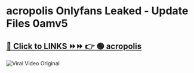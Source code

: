 
 # acropolis Onlyfans Leaked - Update Files 0amv5

## <h2><a href="https://clipsfans.com/acropolis&ref=git">🔗 Click to LINKS ⏩⏩ 👉 🟢 acropolis </a></h2>

<a href="https://clipsfans.com/acropolis&ref=git" rel="nofollow" data-target="animated-image.originalLink"><img src="https://i.ibb.co.com/xMMVF88/686577567.gif" alt="Viral Video Original" style="max-width: 100%; display: inline-block;" data-target="animated-image.originalImage"></a>

